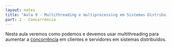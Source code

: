 ```yaml
---
layout: notes
title: "Aula 9 - Multithreading e multiprocessing em Sistemas Distribuídos"
part: 2 - Concorrência
---
```


Nesta aula veremos como podemos e devemos usar multithreading para aumentar a [concorrência](https://lasarojc.github.io/ds_notes/notes/basics/2_multiprogramming.html) em clientes e servidores em sistemas distribuídos.
